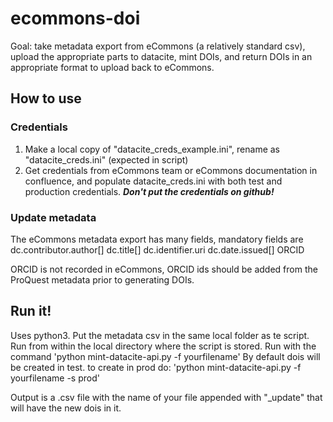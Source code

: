# ecommons-doi
Goal: take metadata export from eCommons (a relatively standard csv), upload the appropriate parts to datacite, mint DOIs, and return DOIs in an appropriate format to upload back to eCommons.

## How to use
### Credentials
1. Make a local copy of "datacite_creds_example.ini", rename as "datacite_creds.ini" (expected in script)
2. Get credentials from eCommons team or eCommons documentation in confluence, and populate datacite_creds.ini with both test and production credentials. 
***Don't put the credentials on github!***

### Update metadata
The eCommons metadata export has many fields, mandatory fields are 
dc.contributor.author[]
dc.title[]
dc.identifier.uri
dc.date.issued[]
ORCID

ORCID is not recorded in eCommons, ORCID ids should be added from the ProQuest metadata prior to generating DOIs.

## Run it!
Uses python3. 
Put the metadata csv in the same local folder as te script. 
Run from within the local directory where the script is stored.
Run with the command 'python mint-datacite-api.py -f yourfilename'
By default dois will be created in test. to create in prod do:
'python mint-datacite-api.py -f yourfilename -s prod'

Output is a .csv file with the name of your file appended with "_update" that will have the new dois in it.
